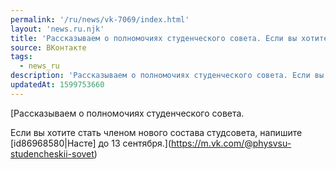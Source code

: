 ```yaml
---
permalink: '/ru/news/vk-7069/index.html'
layout: 'news.ru.njk'
title: 'Рассказываем о полномочиях студенческого совета. Если вы хотите стать членом нового состава с'
source: ВКонтакте
tags:
  - news_ru
description: 'Рассказываем о полномочиях студенческого совета. Если вы хотите стать членом нового состава с…'
updatedAt: 1599753660
---
```

[Рассказываем о полномочиях студенческого совета.

Если вы хотите стать членом нового состава студсовета, напишите [id86968580|Насте] до 13 сентября.](https://m.vk.com/@physvsu-studencheskii-sovet)
